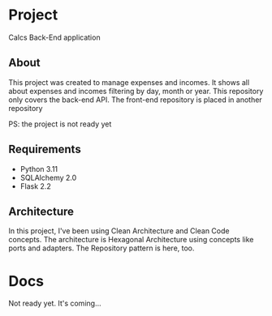# Project
Calcs Back-End application

## About
This project was created to manage expenses and incomes. It shows all about expenses and incomes filtering by day, month or year. This repository only covers the back-end API. The front-end repository is placed in another repository

PS: the project is not ready yet

## Requirements
- Python 3.11
- SQLAlchemy 2.0
- Flask 2.2

## Architecture
In this project, I've been using Clean Architecture and Clean Code concepts. The architecture is Hexagonal Architecture using concepts like ports and adapters. The Repository pattern is here, too.

# Docs
Not ready yet. It's coming...
